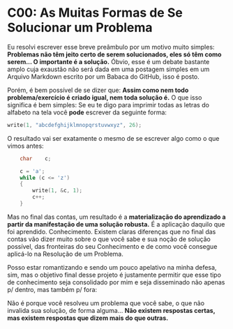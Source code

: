 # C00: As Muitas Formas de Se Solucionar um Problema

Eu resolvi escrever esse breve preâmbulo por um motivo muito simples: **Problemas não têm jeito certo de serem solucionados, eles só têm como serem... O importante é a solução.** Óbvio, esse é um debate bastante amplo cuja exaustão não será dada em uma postagem simples em um Arquivo Markdown escrito por um Babaca do GitHub, isso é posto.

Porém, é bem possível de se dizer que: **Assim como nem todo problema/exercício é criado igual, nem toda solução é.** O que isso significa é bem simples: Se eu te digo para imprimir todas as letras do alfabeto na tela você **pode** escrever da seguinte forma:

```c
write(1, "abcdefghijklmnopqrstuvwxyz", 26);
```

O resultado vai ser exatamente o mesmo de se escrever algo como o que vimos antes:

```c
	char	c;

	c = 'a';
	while (c <= 'z')
	{
		write(1, &c, 1);
		c++;
	}
```

Mas no final das contas, um resultado é a **materialização do aprendizado a partir da manifestação de uma solução robusta.** É a aplicação daquilo que foi aprendido. Conhecimento. Existem claras diferenças que no final das contas vão dizer muito sobre o que você sabe e sua noção de solução possível, das fronteiras do seu Conhecimento e de como você consegue aplicá-lo na Resolução de um Problema.

Posso estar romantizando e sendo um pouco apelativo na minha defesa, sim, mas o objetivo final desse projeto é justamente permitir que esse tipo de conhecimento seja consolidado por mim e seja disseminado não apenas p/ dentro, mas também p/ fora:

Não é porque você resolveu um problema que você sabe, o que não invalida sua solução, de forma alguma... **Não existem respostas certas, mas existem respostas que dizem mais do que outras.**
